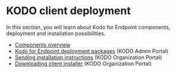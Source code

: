 # KODO client deployment

In this section, you will learn about Kodo for Endpoint components,  deployment and installation possibilities.

* [Components overview](components.md)
* [Kodo for Endpoint deployment packages](kodo-client-deployment-packages.md) \(KODO Admin Portal\)
* [Sending installation instructions](../../configuration/kodo-organization-portal/users/sending-installation-instructions.md) \(KODO Organization Portal\)
* [Downloading client installer](downloading-client-installer.md) \(KODO Organization Portal\)

